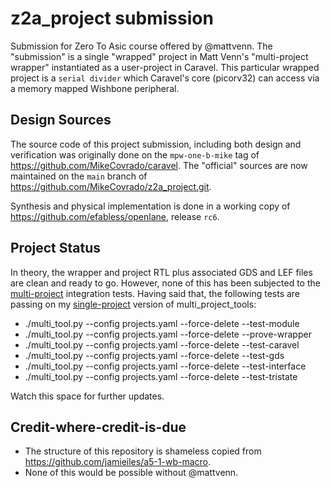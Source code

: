 # z2a_project submission
Submission for Zero To Asic course offered by @mattvenn.
The "submission" is a single "wrapped" project in Matt Venn's "multi-project wrapper" instantiated as a user-project in Caravel.
This particular wrapped project is a `serial divider` which Caravel's core (picorv32) can access via a memory mapped Wishbone peripheral.

## Design Sources
The source code of this project submission, including both design and verification was originally done on the `mpw-one-b-mike` tag of https://github.com/MikeCovrado/caravel.
The "official" sources are now maintained on the `main` branch of https://github.com/MikeCovrado/z2a_project.git.

Synthesis and physical implementation is done in a working copy of https://github.com/efabless/openlane, release `rc6`.

## Project Status
In theory, the wrapper and project RTL plus associated GDS and LEF files are clean and ready to go.
However, none of this has been subjected to the [multi-project](https://github.com/mattvenn/multi_project_tools) integration tests.
Having said that, the following tests are passing on my [single-project](https://github.com/MikeCovrado/multi_project_tools/tree/z2a_project) version of multi_project_tools:
* ./multi_tool.py --config projects.yaml --force-delete --test-module
* ./multi_tool.py --config projects.yaml --force-delete --prove-wrapper
* ./multi_tool.py --config projects.yaml --force-delete --test-caravel
* ./multi_tool.py --config projects.yaml --force-delete --test-gds
* ./multi_tool.py --config projects.yaml --force-delete --test-interface
* ./multi_tool.py --config projects.yaml --force-delete --test-tristate

Watch this space for further updates.

## Credit-where-credit-is-due
- The structure of this repository is shameless copied from https://github.com/jamieiles/a5-1-wb-macro.
- None of this would be possible without @mattvenn.

